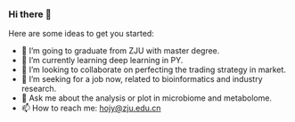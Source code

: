 ### Hi there 👋


Here are some ideas to get you started:  
  
- 🔭 I’m going to graduate from ZJU with master degree.  
- 🌱 I’m currently learning deep learning in PY.  
- 👯 I’m looking to collaborate on perfecting the trading strategy in market.  
- 🤔 I’m seeking for a job now, related to bioinformatics and industry research.  
- 💬 Ask me about the analysis or plot in microbiome and metabolome.  
- 📫 How to reach me: hojy@zju.edu.cn  


